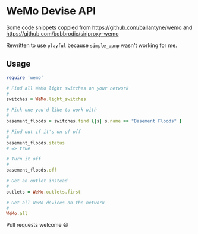 WeMo Devise API
===============

Some code snippets coppied from https://github.com/ballantyne/wemo and 
https://github.com/bobbrodie/siriproxy-wemo

Rewritten to use `playful` because `simple_upnp` wasn't working for me.

## Usage

```ruby
require 'wemo'

# Find all WeMo light switches on your network
#
switches = WeMo.light_switches

# Pick one you'd like to work with
#
basement_floods = switches.find {|s| s.name == "Basement Floods" }

# Find out if it's on of off
#
basement_floods.status
# => true

# Turn it off
#
basement_floods.off

# Get an outlet instead
#
outlets = WeMo.outlets.first

# Get all WeMo devices on the network
#
WeMo.all
```

Pull requests welcome :smile:
